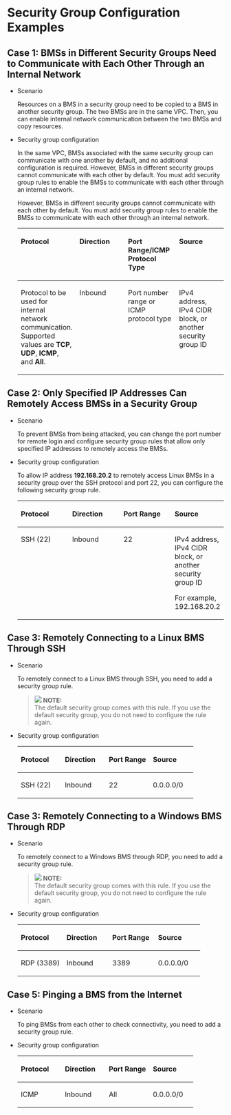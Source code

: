 # Security Group Configuration Examples<a name="EN-US_TOPIC_0140749075"></a>

## Case 1: BMSs in Different Security Groups Need to Communicate with Each Other Through an Internal Network<a name="section4744164052119"></a>

-   Scenario

    Resources on a BMS in a security group need to be copied to a BMS in another security group. The two BMSs are in the same VPC. Then, you can enable internal network communication between the two BMSs and copy resources.

-   Security group configuration

    In the same VPC, BMSs associated with the same security group can communicate with one another by default, and no additional configuration is required. However, BMSs in different security groups cannot communicate with each other by default. You must add security group rules to enable the BMSs to communicate with each other through an internal network.

    However, BMSs in different security groups cannot communicate with each other by default. You must add security group rules to enable the BMSs to communicate with each other through an internal network.

    <a name="table58694119222"></a>
    <table><thead align="left"><tr id="row1087231120228"><th class="cellrowborder" valign="top" width="25%" id="mcps1.1.5.1.1"><p id="p38731117224"><a name="p38731117224"></a><a name="p38731117224"></a>Protocol</p>
    </th>
    <th class="cellrowborder" valign="top" width="25%" id="mcps1.1.5.1.2"><p id="p18874111152218"><a name="p18874111152218"></a><a name="p18874111152218"></a>Direction</p>
    </th>
    <th class="cellrowborder" valign="top" width="25%" id="mcps1.1.5.1.3"><p id="p198751711112218"><a name="p198751711112218"></a><a name="p198751711112218"></a>Port Range/ICMP Protocol Type</p>
    </th>
    <th class="cellrowborder" valign="top" width="25%" id="mcps1.1.5.1.4"><p id="p987612111223"><a name="p987612111223"></a><a name="p987612111223"></a>Source</p>
    </th>
    </tr>
    </thead>
    <tbody><tr id="row108771811102212"><td class="cellrowborder" valign="top" width="25%" headers="mcps1.1.5.1.1 "><p id="p1987841117228"><a name="p1987841117228"></a><a name="p1987841117228"></a>Protocol to be used for internal network communication. Supported values are <strong id="b842352706192848"><a name="b842352706192848"></a><a name="b842352706192848"></a>TCP</strong>, <strong id="b842352706192851"><a name="b842352706192851"></a><a name="b842352706192851"></a>UDP</strong>, <strong id="b842352706192855"><a name="b842352706192855"></a><a name="b842352706192855"></a>ICMP</strong>, and <strong id="b842352706192858"><a name="b842352706192858"></a><a name="b842352706192858"></a>All</strong>.</p>
    </td>
    <td class="cellrowborder" valign="top" width="25%" headers="mcps1.1.5.1.2 "><p id="p78795112226"><a name="p78795112226"></a><a name="p78795112226"></a>Inbound</p>
    </td>
    <td class="cellrowborder" valign="top" width="25%" headers="mcps1.1.5.1.3 "><p id="p1988081172215"><a name="p1988081172215"></a><a name="p1988081172215"></a>Port number range or ICMP protocol type</p>
    </td>
    <td class="cellrowborder" valign="top" width="25%" headers="mcps1.1.5.1.4 "><p id="p8881141152212"><a name="p8881141152212"></a><a name="p8881141152212"></a>IPv4 address, IPv4 CIDR block, or another security group ID</p>
    </td>
    </tr>
    </tbody>
    </table>


## Case 2: Only Specified IP Addresses Can Remotely Access BMSs in a Security Group<a name="section175551446182411"></a>

-   Scenario

    To prevent BMSs from being attacked, you can change the port number for remote login and configure security group rules that allow only specified IP addresses to remotely access the BMSs.

-   Security group configuration

    To allow IP address  **192.168.20.2**  to remotely access Linux BMSs in a security group over the SSH protocol and port 22, you can configure the following security group rule.

    <a name="table939592217292"></a>
    <table><thead align="left"><tr id="row14399112282913"><th class="cellrowborder" valign="top" width="25%" id="mcps1.1.5.1.1"><p id="p640011222298"><a name="p640011222298"></a><a name="p640011222298"></a>Protocol</p>
    </th>
    <th class="cellrowborder" valign="top" width="25%" id="mcps1.1.5.1.2"><p id="p240119228296"><a name="p240119228296"></a><a name="p240119228296"></a>Direction</p>
    </th>
    <th class="cellrowborder" valign="top" width="25%" id="mcps1.1.5.1.3"><p id="p1640292262913"><a name="p1640292262913"></a><a name="p1640292262913"></a>Port Range</p>
    </th>
    <th class="cellrowborder" valign="top" width="25%" id="mcps1.1.5.1.4"><p id="p144030224297"><a name="p144030224297"></a><a name="p144030224297"></a>Source</p>
    </th>
    </tr>
    </thead>
    <tbody><tr id="row740482282910"><td class="cellrowborder" valign="top" width="25%" headers="mcps1.1.5.1.1 "><p id="p1740502282911"><a name="p1740502282911"></a><a name="p1740502282911"></a>SSH (22)</p>
    </td>
    <td class="cellrowborder" valign="top" width="25%" headers="mcps1.1.5.1.2 "><p id="p114068223298"><a name="p114068223298"></a><a name="p114068223298"></a>Inbound</p>
    </td>
    <td class="cellrowborder" valign="top" width="25%" headers="mcps1.1.5.1.3 "><p id="p20407172272919"><a name="p20407172272919"></a><a name="p20407172272919"></a>22</p>
    </td>
    <td class="cellrowborder" valign="top" width="25%" headers="mcps1.1.5.1.4 "><p id="p144081922162913"><a name="p144081922162913"></a><a name="p144081922162913"></a>IPv4 address, IPv4 CIDR block, or another security group ID</p>
    <p id="p1914761211308"><a name="p1914761211308"></a><a name="p1914761211308"></a>For example, 192.168.20.2</p>
    </td>
    </tr>
    </tbody>
    </table>


## Case 3: Remotely Connecting to a Linux BMS Through SSH<a name="section598913913262"></a>

-   Scenario

    To remotely connect to a Linux BMS through SSH, you need to add a security group rule.

    >![](/images/icon-note.gif) **NOTE:**   
    >The default security group comes with this rule. If you use the default security group, you do not need to configure the rule again.  

-   Security group configuration

    <a name="table1385517143311"></a>
    <table><thead align="left"><tr id="row588161714332"><th class="cellrowborder" valign="top" width="25%" id="mcps1.1.5.1.1"><p id="p16897172333"><a name="p16897172333"></a><a name="p16897172333"></a>Protocol</p>
    </th>
    <th class="cellrowborder" valign="top" width="25%" id="mcps1.1.5.1.2"><p id="p179081717336"><a name="p179081717336"></a><a name="p179081717336"></a>Direction</p>
    </th>
    <th class="cellrowborder" valign="top" width="25%" id="mcps1.1.5.1.3"><p id="p109261743314"><a name="p109261743314"></a><a name="p109261743314"></a>Port Range</p>
    </th>
    <th class="cellrowborder" valign="top" width="25%" id="mcps1.1.5.1.4"><p id="p119341783314"><a name="p119341783314"></a><a name="p119341783314"></a>Source</p>
    </th>
    </tr>
    </thead>
    <tbody><tr id="row1994141717331"><td class="cellrowborder" valign="top" width="25%" headers="mcps1.1.5.1.1 "><p id="p199691712336"><a name="p199691712336"></a><a name="p199691712336"></a>SSH (22)</p>
    </td>
    <td class="cellrowborder" valign="top" width="25%" headers="mcps1.1.5.1.2 "><p id="p11971117113318"><a name="p11971117113318"></a><a name="p11971117113318"></a>Inbound</p>
    </td>
    <td class="cellrowborder" valign="top" width="25%" headers="mcps1.1.5.1.3 "><p id="p1898117103317"><a name="p1898117103317"></a><a name="p1898117103317"></a>22</p>
    </td>
    <td class="cellrowborder" valign="top" width="25%" headers="mcps1.1.5.1.4 "><p id="p129919171330"><a name="p129919171330"></a><a name="p129919171330"></a>0.0.0.0/0</p>
    </td>
    </tr>
    </tbody>
    </table>


## Case 3: Remotely Connecting to a Windows BMS Through RDP<a name="section3923173412303"></a>

-   Scenario

    To remotely connect to a Windows BMS through RDP, you need to add a security group rule.

    >![](/images/icon-note.gif) **NOTE:**   
    >The default security group comes with this rule. If you use the default security group, you do not need to configure the rule again.  

-   Security group configuration

    <a name="table965119153116"></a>
    <table><thead align="left"><tr id="row365109123116"><th class="cellrowborder" valign="top" width="25%" id="mcps1.1.5.1.1"><p id="p766109193116"><a name="p766109193116"></a><a name="p766109193116"></a>Protocol</p>
    </th>
    <th class="cellrowborder" valign="top" width="25%" id="mcps1.1.5.1.2"><p id="p13661295317"><a name="p13661295317"></a><a name="p13661295317"></a>Direction</p>
    </th>
    <th class="cellrowborder" valign="top" width="25%" id="mcps1.1.5.1.3"><p id="p156611913114"><a name="p156611913114"></a><a name="p156611913114"></a>Port Range</p>
    </th>
    <th class="cellrowborder" valign="top" width="25%" id="mcps1.1.5.1.4"><p id="p76610953113"><a name="p76610953113"></a><a name="p76610953113"></a>Source</p>
    </th>
    </tr>
    </thead>
    <tbody><tr id="row56609143110"><td class="cellrowborder" valign="top" width="25%" headers="mcps1.1.5.1.1 "><p id="p36629143110"><a name="p36629143110"></a><a name="p36629143110"></a>RDP (3389)</p>
    </td>
    <td class="cellrowborder" valign="top" width="25%" headers="mcps1.1.5.1.2 "><p id="p116609143118"><a name="p116609143118"></a><a name="p116609143118"></a>Inbound</p>
    </td>
    <td class="cellrowborder" valign="top" width="25%" headers="mcps1.1.5.1.3 "><p id="p8664911310"><a name="p8664911310"></a><a name="p8664911310"></a>3389</p>
    </td>
    <td class="cellrowborder" valign="top" width="25%" headers="mcps1.1.5.1.4 "><p id="p4661496310"><a name="p4661496310"></a><a name="p4661496310"></a>0.0.0.0/0</p>
    </td>
    </tr>
    </tbody>
    </table>


## Case 5: Pinging a BMS from the Internet<a name="section136661726193213"></a>

-   Scenario

    To ping BMSs from each other to check connectivity, you need to add a security group rule.

-   Security group configuration

    <a name="table16931175453217"></a>
    <table><thead align="left"><tr id="row199311654123217"><th class="cellrowborder" valign="top" width="25%" id="mcps1.1.5.1.1"><p id="p593175443218"><a name="p593175443218"></a><a name="p593175443218"></a>Protocol</p>
    </th>
    <th class="cellrowborder" valign="top" width="25%" id="mcps1.1.5.1.2"><p id="p3931175418326"><a name="p3931175418326"></a><a name="p3931175418326"></a>Direction</p>
    </th>
    <th class="cellrowborder" valign="top" width="25%" id="mcps1.1.5.1.3"><p id="p15931185417321"><a name="p15931185417321"></a><a name="p15931185417321"></a>Port Range</p>
    </th>
    <th class="cellrowborder" valign="top" width="25%" id="mcps1.1.5.1.4"><p id="p17931654113219"><a name="p17931654113219"></a><a name="p17931654113219"></a>Source</p>
    </th>
    </tr>
    </thead>
    <tbody><tr id="row3931354103218"><td class="cellrowborder" valign="top" width="25%" headers="mcps1.1.5.1.1 "><p id="p10931205413321"><a name="p10931205413321"></a><a name="p10931205413321"></a>ICMP</p>
    </td>
    <td class="cellrowborder" valign="top" width="25%" headers="mcps1.1.5.1.2 "><p id="p15931175403219"><a name="p15931175403219"></a><a name="p15931175403219"></a>Inbound</p>
    </td>
    <td class="cellrowborder" valign="top" width="25%" headers="mcps1.1.5.1.3 "><p id="p093195483219"><a name="p093195483219"></a><a name="p093195483219"></a>All</p>
    </td>
    <td class="cellrowborder" valign="top" width="25%" headers="mcps1.1.5.1.4 "><p id="p15931175493216"><a name="p15931175493216"></a><a name="p15931175493216"></a>0.0.0.0/0</p>
    </td>
    </tr>
    </tbody>
    </table>


